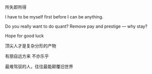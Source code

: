 所失即所得

I have to be myself first before I can be anything.

Do you really want to do quant? Remove pay and prestige — why stay?

Hope for good luck

顶尖人才是复杂分形的产物

有朋自远方来 不亦乐乎

最难驾驭的人，往往最能颠覆旧世界
